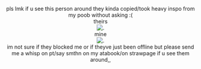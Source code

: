 <p align="center"
  
pls lmk if u see this person around they kinda copied/took heavy inspo from my poob without asking :(
<br>
theirs
<br>
![.](https://64.media.tumblr.com/44d014c4af259f90e1d06f02e7f357a1/ec708460ec908c35-c3/s500x750/6508892fb9bdbff69872a1b277c582467a35ca26.webp)
<br>
mine
<br>
![.](https://64.media.tumblr.com/1357dc9e8119bec37c810ace42eca75d/ec708460ec908c35-e0/s400x600/9ffbec8e39f785a4620a593d559b7df734d6f46b.webp)
<br>
im not sure if they blocked me or if theyve just been offline but please send me a whisp on pt/say smthn on my atabook/on strawpage if u see them around,,

